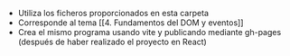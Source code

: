 - Utiliza los ficheros  proporcionados en esta carpeta
- Corresponde al tema [[4. Fundamentos del DOM y eventos]]
- Crea el mismo programa usando vite y publicando mediante gh-pages (después de haber realizado el proyecto en React)

